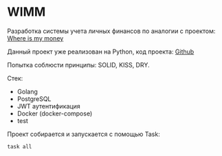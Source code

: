 # WIMM

Разработка системы учета личных финансов по аналогии с проектом: <a href="https://whereismymoney.fun/">Where is my money</a>

Данный проект уже реализован на Python, код проекта: <a href="https://github.com/DamirBashirov/WhereIsMyMoney">Github</a>

Попытка соблюсти принципы: SOLID, KISS, DRY.

Стек:
* Golang
* PostgreSQL
* JWT аутентификация
* Docker (docker-compose)
* test

Проект собирается и запускается с помощью Task:
```
task all
```